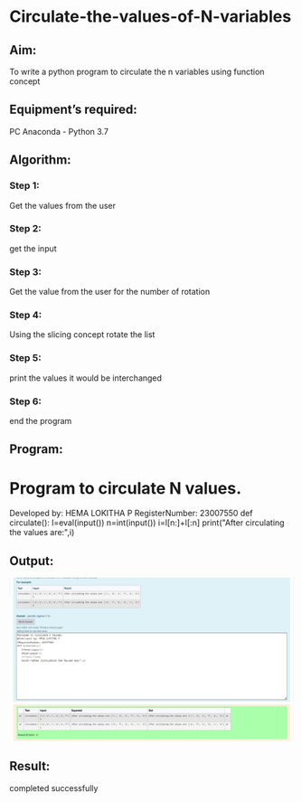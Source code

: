# Circulate-the-values-of-N-variables
## Aim:
To write a python program to circulate the n variables using function concept
## Equipment’s required:
PC
Anaconda - Python 3.7
## Algorithm: 
### Step 1: 
Get the  values from the user

### Step 2:
get the input
### Step 3: 
Get the value from the user for the number of rotation
### Step 4: 
Using the slicing concept rotate the list

### Step 5: 
print the values it would be interchanged
### Step 6: 
end the program
## Program:
# Program to circulate N values.
Developed by: HEMA LOKITHA P
RegisterNumber: 23007550
def circulate():
   l=eval(input())
   n=int(input())
   i=l[n:]+l[:n]
   print("After circulating the values are:",i)

## Output:

![OUTPUT](<Screenshot 2023-12-19 114210.png>)

## Result:
completed successfully

